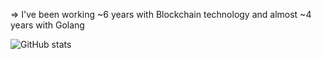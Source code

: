 => I've been working ~6 years with Blockchain technology and almost ~4 years with Golang

![GitHub stats](https://github-readme-stats.vercel.app/api?username=lumtis&show_icons=true&theme=neon)
